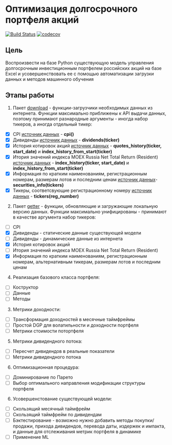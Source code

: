 # Оптимизация долгосрочного портфеля акций

[![Build Status](https://travis-ci.org/WLM1ke/PortfolioOptimizer.svg?branch=master)](https://travis-ci.org/WLM1ke/PortfolioOptimizer) [![codecov](https://codecov.io/gh/WLM1ke/PortfolioOptimizer/branch/master/graph/badge.svg)](https://codecov.io/gh/WLM1ke/PortfolioOptimizer)


## Цель
Воспроизвести на базе Python существующую модель управления долгосрочным инвестиционным портфелем российских акций на базе Excel и усовершенствовать ее с помощью автоматизации загрузки данных и методов машинного обучения

## Этапы работы
1. Пакет [download](https://github.com/WLM1ke/PortfolioOptimizer/tree/master/src/portfolio/download) -  функции-загрузчики необходимых данных из интернета. Функции максимально приближены к API выдачи данных, поэтому принимают разнародные аргументы - иногда набор тикеров, а иногда отдельный тикер:
- [x] CPI [источник данных](http://www.gks.ru/) - **cpi()**
- [x] Дивиденды [источник данных](https://www.dohod.ru/) - **dividends(ticker)**
- [x] История котировок акций [источник данных](https://www.moex.com) - **quotes_history(ticker, start_date)** и **index_history_from_start(ticker)**
- [x] Итория значений индекса MOEX Russia Net Total Return (Resident) [источник данных](https://www.moex.com/ru/index/totalreturn.aspx) - **index_history(ticker, start_date)** и **index_history_from_start(ticker)**
- [x] Информация по кратким наименованиям, регистрационным номерам, размерам лотов и последним ценам [источник данных](https://www.moex.com)- **securities_info(tickers)**
- [x] Тикеры, соответсвующие регистрационному номеру [источник данных](https://www.moex.com) - **tickers(reg_number)**

2. Пакет [getter](https://github.com/WLM1ke/PortfolioOptimizer/tree/master/src/portfolio/getter) - функции, обновляющие и загружающие локальную версию данных. Функции максимально унифицированы - принимают в качестве аргумента набор тикеров:
- [ ] CPI
- [x] Дивиденды - статические данные существующей модели
- [ ] Дивиденды - динамические данные из интернета
- [x] История котировок акций
- [ ] Итория значений индекса MOEX Russia Net Total Return (Resident)
- [x] Информация по кратким наименованиям, регистрационным номерам, альтернативным тикерам, размерам лотов и последним ценам

4. Реализация базового класса портфеля:
- [ ] Коструктор
- [ ] Данные
- [ ] Методы

3. Метрики доходности:
- [ ] Трансформация доходностей в месячные таймфреймы
- [ ] Простой DGP для волатильности и доходности портфеля
- [ ] Метрики стоимости потортфеля

5. Метрики дивидендного потока:
- [ ] Пересчет дивидендов в реальные показатели
- [ ] Метрики дивидендного потока

6. Оптимизационная процедура:
- [ ] Доминирование по Парето
- [ ] Выбор оптимального направления модификации структуры портфеля
  
6. Усовершенстование существующей модели:
- [ ] Скользящий месячный таймфрейм
- [ ] Скользящий таймфрейм по дивидендам
- [ ] Бэктестирование - возможно нужно добавить методы покупки/продажи, прихода дивидендов, перевода даты, издержек и импакта, и данные для отслеживания метрик портфеля в динамике
- [ ] Применение ML
